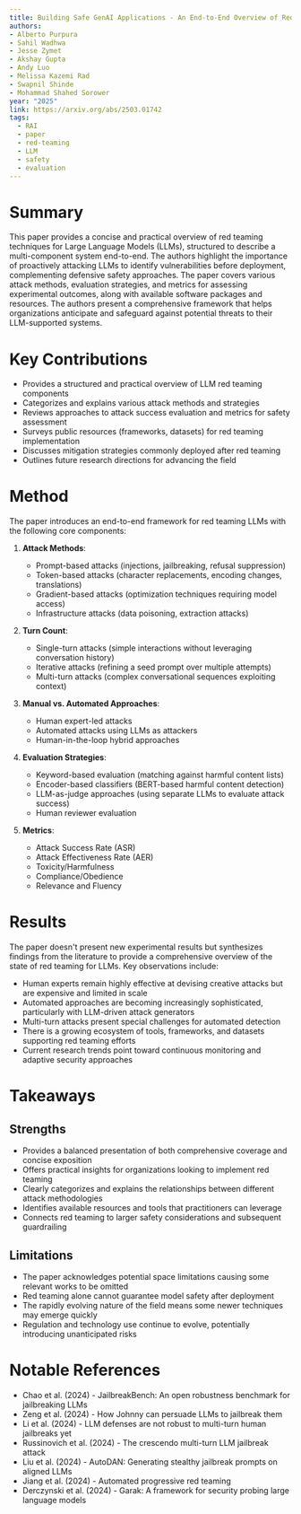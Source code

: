 ```yaml
---
title: Building Safe GenAI Applications - An End-to-End Overview of Red Teaming for Large Language Models
authors: 
- Alberto Purpura
- Sahil Wadhwa
- Jesse Zymet
- Akshay Gupta
- Andy Luo
- Melissa Kazemi Rad
- Swapnil Shinde
- Mohammad Shahed Sorower
year: "2025"
link: https://arxiv.org/abs/2503.01742
tags:
  - RAI
  - paper
  - red-teaming
  - LLM
  - safety
  - evaluation
---
```

# Summary

This paper provides a concise and practical overview of red teaming techniques for Large Language Models (LLMs), structured to describe a multi-component system end-to-end. The authors highlight the importance of proactively attacking LLMs to identify vulnerabilities before deployment, complementing defensive safety approaches. The paper covers various attack methods, evaluation strategies, and metrics for assessing experimental outcomes, along with available software packages and resources. The authors present a comprehensive framework that helps organizations anticipate and safeguard against potential threats to their LLM-supported systems.

# Key Contributions
- Provides a structured and practical overview of LLM red teaming components
- Categorizes and explains various attack methods and strategies
- Reviews approaches to attack success evaluation and metrics for safety assessment
- Surveys public resources (frameworks, datasets) for red teaming implementation
- Discusses mitigation strategies commonly deployed after red teaming
- Outlines future research directions for advancing the field

# Method

The paper introduces an end-to-end framework for red teaming LLMs with the following core components:

1. **Attack Methods**:
   - Prompt-based attacks (injections, jailbreaking, refusal suppression)
   - Token-based attacks (character replacements, encoding changes, translations)
   - Gradient-based attacks (optimization techniques requiring model access)
   - Infrastructure attacks (data poisoning, extraction attacks)

2. **Turn Count**:
   - Single-turn attacks (simple interactions without leveraging conversation history)
   - Iterative attacks (refining a seed prompt over multiple attempts)
   - Multi-turn attacks (complex conversational sequences exploiting context)

3. **Manual vs. Automated Approaches**:
   - Human expert-led attacks
   - Automated attacks using LLMs as attackers
   - Human-in-the-loop hybrid approaches

4. **Evaluation Strategies**:
   - Keyword-based evaluation (matching against harmful content lists)
   - Encoder-based classifiers (BERT-based harmful content detection)
   - LLM-as-judge approaches (using separate LLMs to evaluate attack success)
   - Human reviewer evaluation

5. **Metrics**:
   - Attack Success Rate (ASR)
   - Attack Effectiveness Rate (AER)
   - Toxicity/Harmfulness
   - Compliance/Obedience
   - Relevance and Fluency

# Results

The paper doesn't present new experimental results but synthesizes findings from the literature to provide a comprehensive overview of the state of red teaming for LLMs. Key observations include:

- Human experts remain highly effective at devising creative attacks but are expensive and limited in scale
- Automated approaches are becoming increasingly sophisticated, particularly with LLM-driven attack generators
- Multi-turn attacks present special challenges for automated detection
- There is a growing ecosystem of tools, frameworks, and datasets supporting red teaming efforts
- Current research trends point toward continuous monitoring and adaptive security approaches

# Takeaways
## Strengths
- Provides a balanced presentation of both comprehensive coverage and concise exposition
- Offers practical insights for organizations looking to implement red teaming
- Clearly categorizes and explains the relationships between different attack methodologies
- Identifies available resources and tools that practitioners can leverage
- Connects red teaming to larger safety considerations and subsequent guardrailing

## Limitations
- The paper acknowledges potential space limitations causing some relevant works to be omitted
- Red teaming alone cannot guarantee model safety after deployment
- The rapidly evolving nature of the field means some newer techniques may emerge quickly
- Regulation and technology use continue to evolve, potentially introducing unanticipated risks

# Notable References
- Chao et al. (2024) - JailbreakBench: An open robustness benchmark for jailbreaking LLMs
- Zeng et al. (2024) - How Johnny can persuade LLMs to jailbreak them
- Li et al. (2024) - LLM defenses are not robust to multi-turn human jailbreaks yet
- Russinovich et al. (2024) - The crescendo multi-turn LLM jailbreak attack
- Liu et al. (2024) - AutoDAN: Generating stealthy jailbreak prompts on aligned LLMs
- Jiang et al. (2024) - Automated progressive red teaming
- Derczynski et al. (2024) - Garak: A framework for security probing large language models

